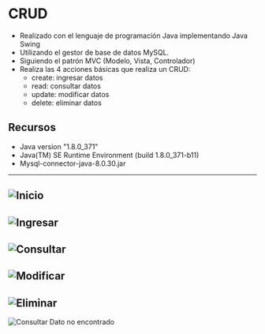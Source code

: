 # CRUD
* Realizado con el lenguaje de programación Java implementando Java Swing
* Utilizando el gestor de base de datos MySQL.
* Siguiendo el patrón MVC (Modelo, Vista, Controlador)
* Realiza las 4 acciones básicas que realiza un CRUD:
    + create: ingresar datos
    + read: consultar datos
    + update: modificar datos
    + delete: eliminar datos
    
## Recursos
* Java version "1.8.0_371"
* Java(TM) SE Runtime Environment (build 1.8.0_371-b11)
* Mysql-connector-java-8.0.30.jar 

---
![Inicio](img/inicio.png)
---
![Ingresar](img/ingresar.png)
---
![Consultar](img/buscar_dato.png)
---
![Modificar](img/modificar_dato.png)
---
![Eliminar](img/eliminar_dato.png)
---
![Consultar Dato no encontrado](img/Datos_no_encontrados.png)